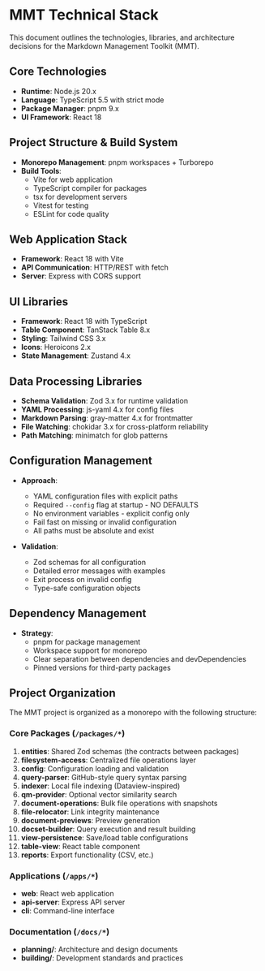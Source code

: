 # MMT Technical Stack

This document outlines the technologies, libraries, and architecture decisions for the Markdown Management Toolkit (MMT).

## Core Technologies

- **Runtime**: Node.js 20.x
- **Language**: TypeScript 5.5 with strict mode
- **Package Manager**: pnpm 9.x
- **UI Framework**: React 18

## Project Structure & Build System

- **Monorepo Management**: pnpm workspaces + Turborepo
- **Build Tools**:
  - Vite for web application
  - TypeScript compiler for packages
  - tsx for development servers
  - Vitest for testing
  - ESLint for code quality

## Web Application Stack

- **Framework**: React 18 with Vite
- **API Communication**: HTTP/REST with fetch
- **Server**: Express with CORS support

## UI Libraries

- **Framework**: React 18 with TypeScript
- **Table Component**: TanStack Table 8.x
- **Styling**: Tailwind CSS 3.x
- **Icons**: Heroicons 2.x
- **State Management**: Zustand 4.x

## Data Processing Libraries

- **Schema Validation**: Zod 3.x for runtime validation
- **YAML Processing**: js-yaml 4.x for config files
- **Markdown Parsing**: gray-matter 4.x for frontmatter
- **File Watching**: chokidar 3.x for cross-platform reliability
- **Path Matching**: minimatch for glob patterns

## Configuration Management

- **Approach**:
  - YAML configuration files with explicit paths
  - Required `--config` flag at startup - NO DEFAULTS
  - No environment variables - explicit config only
  - Fail fast on missing or invalid configuration
  - All paths must be absolute and exist

- **Validation**:
  - Zod schemas for all configuration
  - Detailed error messages with examples
  - Exit process on invalid config
  - Type-safe configuration objects

## Dependency Management

- **Strategy**:
  - pnpm for package management
  - Workspace support for monorepo
  - Clear separation between dependencies and devDependencies
  - Pinned versions for third-party packages

## Project Organization

The MMT project is organized as a monorepo with the following structure:

### Core Packages (`/packages/*`)
1. **entities**: Shared Zod schemas (the contracts between packages)
2. **filesystem-access**: Centralized file operations layer
3. **config**: Configuration loading and validation
4. **query-parser**: GitHub-style query syntax parsing
5. **indexer**: Local file indexing (Dataview-inspired)
6. **qm-provider**: Optional vector similarity search
7. **document-operations**: Bulk file operations with snapshots
8. **file-relocator**: Link integrity maintenance
9. **document-previews**: Preview generation
10. **docset-builder**: Query execution and result building
11. **view-persistence**: Save/load table configurations
12. **table-view**: React table component
13. **reports**: Export functionality (CSV, etc.)

### Applications (`/apps/*`)
- **web**: React web application
- **api-server**: Express API server
- **cli**: Command-line interface

### Documentation (`/docs/*`)
- **planning/**: Architecture and design documents
- **building/**: Development standards and practices